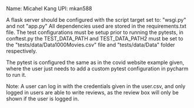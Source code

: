 Name: Micahel Kang
UPI: mkan588

A flask server should be configured with the script target set to: "wsgi.py" and not "app.py"
All dependencies used are stored in the requirements.txt file.
The test configurations must be setup prior to running the pytests, in conftest.py the TEST_DATA_PATH and TEST_DATA_PATH2
must be set to the  "tests/data/Data1000Movies.csv" file and "tests/data/Data" folder respectively.

The pytest is configured the same as in the covid website example given, where the user just needs to add a custom pytest configuration
in pycharm to run it.

Note: A user can log in with the credentials given in the user.csv, and only logged in users are able to write reviews, as the review
box will only be shown if the user is logged in.